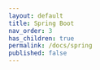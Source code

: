 ```yaml
---
layout: default
title: Spring Boot
nav_order: 3
has_children: true
permalink: /docs/spring
published: false
---
```

